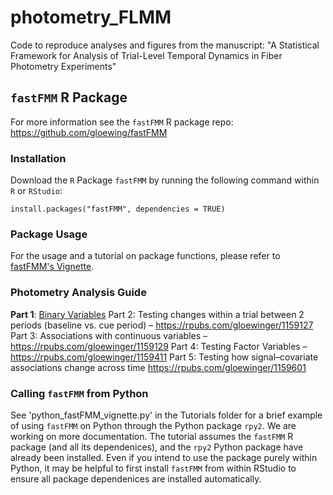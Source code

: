 # photometry_FLMM

Code to reproduce analyses and figures from the manuscript: "A Statistical Framework for Analysis of Trial-Level Temporal Dynamics in Fiber Photometry Experiments"

## `fastFMM` R Package

For more information see the `fastFMM` R package repo: https://github.com/gloewing/fastFMM

### Installation

Download the $\texttt{R}$ Package `fastFMM` by running the following command within $\texttt{R}$ or $\texttt{RStudio}$:

```{R}
install.packages("fastFMM", dependencies = TRUE)
```

###  Package Usage

For the usage and a tutorial on package functions, please refer to [fastFMM's Vignette](https://rpubs.com/gloewinger/1110512). 

### Photometry Analysis Guide
$\textbf{Part 1}$: [Binary Variables](https://rpubs.com/gloewinger/1159094)
Part 2: Testing changes within a trial between 2 periods (baseline vs. cue period) – https://rpubs.com/gloewinger/1159127
Part 3: Associations with continuous variables – https://rpubs.com/gloewinger/1159129
Part 4: Testing Factor Variables – https://rpubs.com/gloewinger/1159411
Part 5: Testing how signal–covariate associations change across time https://rpubs.com/gloewinger/1159601

### Calling `fastFMM` from Python

See 'python_fastFMM_vignette.py' in the Tutorials folder for a brief example of using `fastFMM` on Python through the Python package `rpy2`. We are working on more documentation. The tutorial assumes the `fastFMM` R package (and all its dependenices), and the `rpy2` Python package have already been installed.  Even if you intend to use the package purely within Python, it may be helpful to first install `fastFMM` from within RStudio to ensure all package dependenices are installed automatically.


